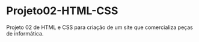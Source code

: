 # Projeto02-HTML-CSS
Projeto 02 de HTML e CSS para criação de um site que comercializa peças de informática.
